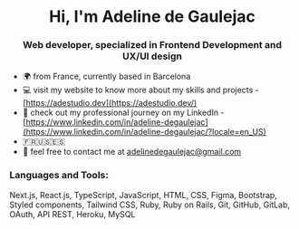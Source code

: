 <h1 align="center">Hi, I'm Adeline de Gaulejac</h1>
<h3 align="center">Web developer, specialized in Frontend Development and UX/UI design</h3>

- 🌍 from France, currently based in Barcelona
- 💻 visit my website to know more about my skills and projects - [https://adestudio.dev](https://adestudio.dev/)
- 💼 check out my professional journey on my LinkedIn - [https://www.linkedin.com/in/adeline-degaulejac](https://www.linkedin.com/in/adeline-degaulejac/?locale=en_US)
- 🇫🇷🇺🇸🇪🇸
- 📧 feel free to contact me at adelinedegaulejac@gmail.com

<h3 align="left">Languages and Tools:</h3>
<p>Next.js, React.js, TypeScript, JavaScript, HTML, CSS, Figma, Bootstrap, Styled components, Tailwind CSS, Ruby, Ruby on Rails, Git, GitHub, GitLab, OAuth, API REST, Heroku, MySQL</p>
